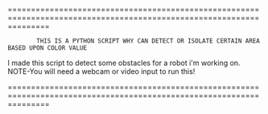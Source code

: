 =====================================================================================================================

            THIS IS A PYTHON SCRIPT WHY CAN DETECT OR ISOLATE CERTAIN AREA BASED UPON COLOR VALUE
I made this script to detect some obstacles for a robot i'm working on.
NOTE-You will need a webcam or video input to run this!

=====================================================================================================================